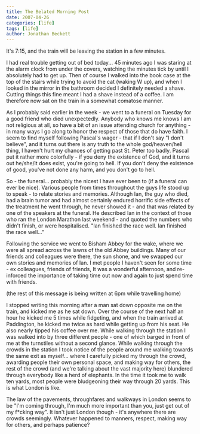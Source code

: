 ```yaml
---
title: The Belated Morning Post
date: 2007-04-26
categories: [life]
tags: [life]
author: Jonathan Beckett
---
```


It's 7:15, and the train will be leaving the station in a few minutes.

I had real trouble getting out of bed today... 45 minutes ago I was staring at the alarm clock from under the covers, watching the minutes tick by until I absolutely had to get up. Then of course I walked into the book case at the top of the stairs while trying to avoid the cat (waking W up), and when I looked in the mirror in the bathroom decided I definitely needed a shave. Cutting things this fine meant I had a shave instead of a coffee. I am therefore now sat on the train in a somewhat comatose manner.

As I probably said earlier in the week - we went to a funeral on Tuesday for a good friend who died unexpectedly. Anybody who knows me knows I am not religious at all, so have a bit of an issue attending church for anything - in many ways I go along to honor the respect of those that do have faith. I seem to find myself following Pascal's wager - that if I don't say "I don't believe", and it turns out there is any truth to the whole god/heaven/hell thing, I haven't hurt my chances of getting past St. Peter too badly. Pascal put it rather more colorfully - if you deny the existence of God, and it turns out he/she/it does exist, you're going to hell. If you don't deny the existence of good, you've not done any harm, and you don't go to hell.

So - the funeral... probably the nicest I have ever been to (if a funeral can ever be nice). Various people from times throughout the guys life stood up to speak - to relate stories and memories. Although Ian, the guy who died, had a brain tumor and had almost certainly endured horrific side effects of the treatment he went through, he never showed it - and that was related by one of the speakers at the funeral. He described Ian in the context of those who ran the London Marathon last weekend - and quoted the numbers who didn't finish, or were hospitalised. "Ian finished the race well. Ian finished the race well..."

Following the service we went to Bisham Abbey for the wake, where we were all spread across the lawns of the old Abbey buildings. Many of our friends and colleagues were there, the sun shone, and we swapped our own stories and memories of Ian. I met people I haven't seen for some time - ex colleagues, friends of friends, It was a wonderful afternoon, and re-inforced the importance of taking time out now and again to just spend time with friends.

(the rest of this message is being written at 6pm while travelling home)

I stopped writing this morning after a man sat down opposite me on the train, and kicked me as he sat down. Over the course of the next half an hour he kicked me 5 times while fidgeting, and when the train arrived at Paddington, he kicked me twice as hard while getting up from his seat. He also nearly tipped his coffee over me. While walking through the station I was walked into by three different people - one of which barged in front of me at the turnstiles without a second glance. While walking through the crowds in the station I took notice of the people around me walking towards the same exit as myself... where I carefully picked my through the crowd, awarding people their own personal space, and making way for others, the rest of the crowd (and we're talking about the vast majority here) blundered through everybody like a herd of elephants. In the time it took me to walk ten yards, most people were bludgeoning their way through 20 yards. This is what London is like.

The law of the pavements, throughfares and walkways in London seems to be "I'm coming through, I'm much more important than you, just get out of my f*cking way". It isn't just London though - it's anywhere there are crowds seemingly. Whatever happened to manners, respect, making way for others, and perhaps patience?